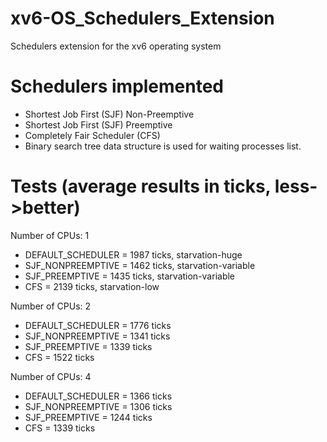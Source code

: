 # xv6-OS_Schedulers_Extension
Schedulers extension for the xv6 operating system

# Schedulers implemented
- Shortest Job First (SJF) Non-Preemptive
- Shortest Job First (SJF) Preemptive
- Completely Fair Scheduler (CFS)
- Binary search tree data structure is used for waiting processes list.

# Tests (average results in ticks, less->better)
Number of CPUs: 1
- DEFAULT_SCHEDULER = 1987 ticks, starvation-huge
- SJF_NONPREEMPTIVE = 1462 ticks, starvation-variable
- SJF_PREEMPTIVE    = 1435 ticks, starvation-variable
- CFS               = 2139 ticks, starvation-low

Number of CPUs: 2
- DEFAULT_SCHEDULER = 1776 ticks
- SJF_NONPREEMPTIVE = 1341 ticks
- SJF_PREEMPTIVE    = 1339 ticks
- CFS               = 1522 ticks

Number of CPUs: 4
- DEFAULT_SCHEDULER = 1366 ticks
- SJF_NONPREEMPTIVE = 1306 ticks
- SJF_PREEMPTIVE    = 1244 ticks
- CFS               = 1339 ticks
